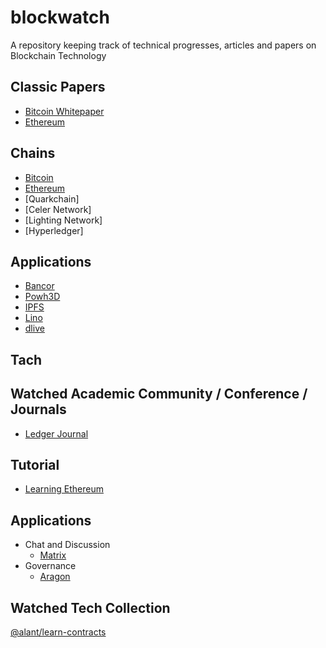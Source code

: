 # blockwatch
A repository keeping track of technical progresses, articles and papers on Blockchain Technology

## Classic Papers
- [Bitcoin Whitepaper](https://bitcoin.org/bitcoin.pdf)
- [Ethereum](https://github.com/ethereum/wiki/wiki/White-Paper)

## Chains
- [Bitcoin](http://blockchain.io)
- [Ethereum](https://ethereum.org/)
- [Quarkchain]
- [Celer Network]
- [Lighting Network]
- [Hyperledger]

## Applications
- [Bancor](https://bancor.network)
- [Powh3D](https://powh.io/)
- [IPFS](https://ipfs.io/)
- [Lino](http://lino.network)
- [dlive](http://dlive.tv)


## Tach

## Watched Academic Community / Conference / Journals
- [Ledger Journal](https://ledgerjournal.org/ojs/index.php/ledger)

## Tutorial 
 - [Learning Ethereum](https://ethereumbook.info/)

## Applications
- Chat and Discussion
  - [Matrix](https://matrix.org)
- Governance
  - [Aragon](https://github.com/aragon)

## Watched Tech Collection
[@alant/learn-contracts](https://github.com/alant/learn-contracts)
